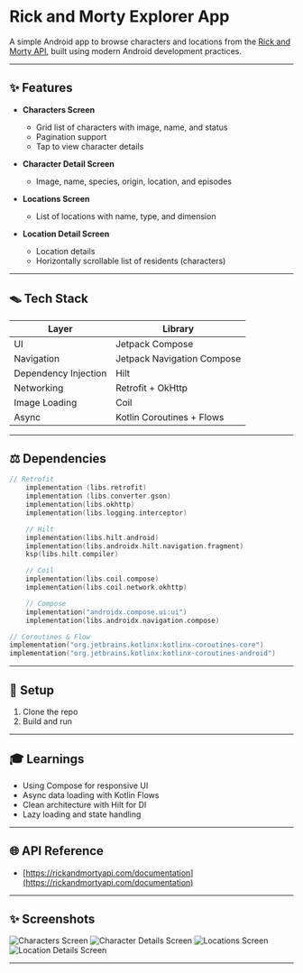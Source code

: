 # Rick and Morty Explorer App

A simple Android app to browse characters and locations from the [Rick and Morty API](https://rickandmortyapi.com/), built using modern Android development practices.

---

## ✨ Features

* **Characters Screen**

  * Grid list of characters with image, name, and status
  * Pagination support
  * Tap to view character details

* **Character Detail Screen**

  * Image, name, species, origin, location, and episodes

* **Locations Screen**

  * List of locations with name, type, and dimension

* **Location Detail Screen**

  * Location details
  * Horizontally scrollable list of residents (characters)

---

## 🪤 Tech Stack

| Layer                | Library                    |
| -------------------- | -------------------------- |
| UI                   | Jetpack Compose            |
| Navigation           | Jetpack Navigation Compose |
| Dependency Injection | Hilt                       |
| Networking           | Retrofit + OkHttp          |
| Image Loading        | Coil                       |
| Async                | Kotlin Coroutines + Flows  |

---

## ⚖️ Dependencies

```kotlin
// Retrofit
    implementation (libs.retrofit)
    implementation (libs.converter.gson)
    implementation(libs.okhttp)
    implementation(libs.logging.interceptor)

    // Hilt
    implementation(libs.hilt.android)
    implementation(libs.androidx.hilt.navigation.fragment)
    ksp(libs.hilt.compiler)

    // Coil
    implementation(libs.coil.compose)
    implementation(libs.coil.network.okhttp)

    // Compose
    implementation("androidx.compose.ui:ui")
    implementation(libs.androidx.navigation.compose)

// Coroutines & Flow
implementation("org.jetbrains.kotlinx:kotlinx-coroutines-core")
implementation("org.jetbrains.kotlinx:kotlinx-coroutines-android")
```

---

## 👷 Setup

1. Clone the repo
2. Build and run

---

## 🎓 Learnings

* Using Compose for responsive UI
* Async data loading with Kotlin Flows
* Clean architecture with Hilt for DI
* Lazy loading and state handling

---

## 🌐 API Reference

* [https://rickandmortyapi.com/documentation](https://rickandmortyapi.com/documentation)

---

## ✨ Screenshots
![Characters Screen](assets/characters_screen.png)
![Character Details Screen](assets/character_details_screen.png)
![Locations Screen](assets/locations_screen.png)
![Location Details Screen](assets/location_details_screen.png)

---

